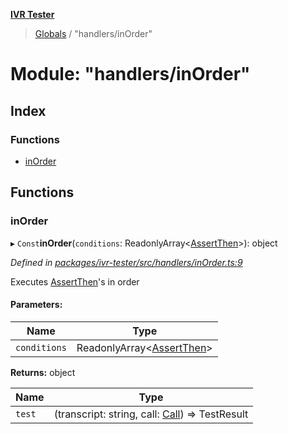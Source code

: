 **[IVR Tester](../README.md)**

> [Globals](../README.md) / "handlers/inOrder"

# Module: "handlers/inOrder"

## Index

### Functions

* [inOrder](_handlers_inorder_.md#inorder)

## Functions

### inOrder

▸ `Const`**inOrder**(`conditions`: ReadonlyArray\<[AssertThen](../interfaces/_testing_conditions_assertthen_.assertthen.md)>): object

*Defined in [packages/ivr-tester/src/handlers/inOrder.ts:9](https://github.com/SketchingDev/ivr-tester/blob/dbcb3f7/packages/ivr-tester/src/handlers/inOrder.ts#L9)*

Executes [AssertThen](../interfaces/_testing_conditions_assertthen_.assertthen.md)'s in order

#### Parameters:

Name | Type |
------ | ------ |
`conditions` | ReadonlyArray\<[AssertThen](../interfaces/_testing_conditions_assertthen_.assertthen.md)> |

**Returns:** object

Name | Type |
------ | ------ |
`test` | (transcript: string, call: [Call](../interfaces/_call_call_.call.md)) => TestResult |
